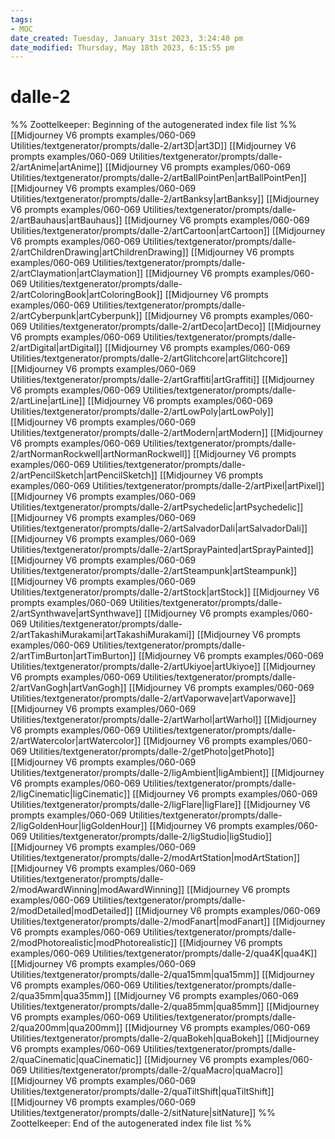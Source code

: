 ```yaml
---
tags: 
- MOC
date_created: Tuesday, January 31st 2023, 3:24:40 pm
date_modified: Thursday, May 18th 2023, 6:15:55 pm
---
```

# dalle-2



%% Zoottelkeeper: Beginning of the autogenerated index file list  %%
 [[Midjourney V6 prompts examples/060-069 Utilities/textgenerator/prompts/dalle-2/art3D|art3D]]
 [[Midjourney V6 prompts examples/060-069 Utilities/textgenerator/prompts/dalle-2/artAnime|artAnime]]
 [[Midjourney V6 prompts examples/060-069 Utilities/textgenerator/prompts/dalle-2/artBallPointPen|artBallPointPen]]
 [[Midjourney V6 prompts examples/060-069 Utilities/textgenerator/prompts/dalle-2/artBanksy|artBanksy]]
 [[Midjourney V6 prompts examples/060-069 Utilities/textgenerator/prompts/dalle-2/artBauhaus|artBauhaus]]
 [[Midjourney V6 prompts examples/060-069 Utilities/textgenerator/prompts/dalle-2/artCartoon|artCartoon]]
 [[Midjourney V6 prompts examples/060-069 Utilities/textgenerator/prompts/dalle-2/artChildrenDrawing|artChildrenDrawing]]
 [[Midjourney V6 prompts examples/060-069 Utilities/textgenerator/prompts/dalle-2/artClaymation|artClaymation]]
 [[Midjourney V6 prompts examples/060-069 Utilities/textgenerator/prompts/dalle-2/artColoringBook|artColoringBook]]
 [[Midjourney V6 prompts examples/060-069 Utilities/textgenerator/prompts/dalle-2/artCyberpunk|artCyberpunk]]
 [[Midjourney V6 prompts examples/060-069 Utilities/textgenerator/prompts/dalle-2/artDeco|artDeco]]
 [[Midjourney V6 prompts examples/060-069 Utilities/textgenerator/prompts/dalle-2/artDigital|artDigital]]
 [[Midjourney V6 prompts examples/060-069 Utilities/textgenerator/prompts/dalle-2/artGlitchcore|artGlitchcore]]
 [[Midjourney V6 prompts examples/060-069 Utilities/textgenerator/prompts/dalle-2/artGraffiti|artGraffiti]]
 [[Midjourney V6 prompts examples/060-069 Utilities/textgenerator/prompts/dalle-2/artLine|artLine]]
 [[Midjourney V6 prompts examples/060-069 Utilities/textgenerator/prompts/dalle-2/artLowPoly|artLowPoly]]
 [[Midjourney V6 prompts examples/060-069 Utilities/textgenerator/prompts/dalle-2/artModern|artModern]]
 [[Midjourney V6 prompts examples/060-069 Utilities/textgenerator/prompts/dalle-2/artNormanRockwell|artNormanRockwell]]
 [[Midjourney V6 prompts examples/060-069 Utilities/textgenerator/prompts/dalle-2/artPencilSketch|artPencilSketch]]
 [[Midjourney V6 prompts examples/060-069 Utilities/textgenerator/prompts/dalle-2/artPixel|artPixel]]
 [[Midjourney V6 prompts examples/060-069 Utilities/textgenerator/prompts/dalle-2/artPsychedelic|artPsychedelic]]
 [[Midjourney V6 prompts examples/060-069 Utilities/textgenerator/prompts/dalle-2/artSalvadorDali|artSalvadorDali]]
 [[Midjourney V6 prompts examples/060-069 Utilities/textgenerator/prompts/dalle-2/artSprayPainted|artSprayPainted]]
 [[Midjourney V6 prompts examples/060-069 Utilities/textgenerator/prompts/dalle-2/artSteampunk|artSteampunk]]
 [[Midjourney V6 prompts examples/060-069 Utilities/textgenerator/prompts/dalle-2/artStock|artStock]]
 [[Midjourney V6 prompts examples/060-069 Utilities/textgenerator/prompts/dalle-2/artSynthwave|artSynthwave]]
 [[Midjourney V6 prompts examples/060-069 Utilities/textgenerator/prompts/dalle-2/artTakashiMurakami|artTakashiMurakami]]
 [[Midjourney V6 prompts examples/060-069 Utilities/textgenerator/prompts/dalle-2/artTimBurton|artTimBurton]]
 [[Midjourney V6 prompts examples/060-069 Utilities/textgenerator/prompts/dalle-2/artUkiyoe|artUkiyoe]]
 [[Midjourney V6 prompts examples/060-069 Utilities/textgenerator/prompts/dalle-2/artVanGogh|artVanGogh]]
 [[Midjourney V6 prompts examples/060-069 Utilities/textgenerator/prompts/dalle-2/artVaporwave|artVaporwave]]
 [[Midjourney V6 prompts examples/060-069 Utilities/textgenerator/prompts/dalle-2/artWarhol|artWarhol]]
 [[Midjourney V6 prompts examples/060-069 Utilities/textgenerator/prompts/dalle-2/artWatercolor|artWatercolor]]
 [[Midjourney V6 prompts examples/060-069 Utilities/textgenerator/prompts/dalle-2/getPhoto|getPhoto]]
 [[Midjourney V6 prompts examples/060-069 Utilities/textgenerator/prompts/dalle-2/ligAmbient|ligAmbient]]
 [[Midjourney V6 prompts examples/060-069 Utilities/textgenerator/prompts/dalle-2/ligCinematic|ligCinematic]]
 [[Midjourney V6 prompts examples/060-069 Utilities/textgenerator/prompts/dalle-2/ligFlare|ligFlare]]
 [[Midjourney V6 prompts examples/060-069 Utilities/textgenerator/prompts/dalle-2/ligGoldenHour|ligGoldenHour]]
 [[Midjourney V6 prompts examples/060-069 Utilities/textgenerator/prompts/dalle-2/ligStudio|ligStudio]]
 [[Midjourney V6 prompts examples/060-069 Utilities/textgenerator/prompts/dalle-2/modArtStation|modArtStation]]
 [[Midjourney V6 prompts examples/060-069 Utilities/textgenerator/prompts/dalle-2/modAwardWinning|modAwardWinning]]
 [[Midjourney V6 prompts examples/060-069 Utilities/textgenerator/prompts/dalle-2/modDetailed|modDetailed]]
 [[Midjourney V6 prompts examples/060-069 Utilities/textgenerator/prompts/dalle-2/modFanart|modFanart]]
 [[Midjourney V6 prompts examples/060-069 Utilities/textgenerator/prompts/dalle-2/modPhotorealistic|modPhotorealistic]]
 [[Midjourney V6 prompts examples/060-069 Utilities/textgenerator/prompts/dalle-2/qua4K|qua4K]]
 [[Midjourney V6 prompts examples/060-069 Utilities/textgenerator/prompts/dalle-2/qua15mm|qua15mm]]
 [[Midjourney V6 prompts examples/060-069 Utilities/textgenerator/prompts/dalle-2/qua35mm|qua35mm]]
 [[Midjourney V6 prompts examples/060-069 Utilities/textgenerator/prompts/dalle-2/qua85mm|qua85mm]]
 [[Midjourney V6 prompts examples/060-069 Utilities/textgenerator/prompts/dalle-2/qua200mm|qua200mm]]
 [[Midjourney V6 prompts examples/060-069 Utilities/textgenerator/prompts/dalle-2/quaBokeh|quaBokeh]]
 [[Midjourney V6 prompts examples/060-069 Utilities/textgenerator/prompts/dalle-2/quaCinematic|quaCinematic]]
 [[Midjourney V6 prompts examples/060-069 Utilities/textgenerator/prompts/dalle-2/quaMacro|quaMacro]]
 [[Midjourney V6 prompts examples/060-069 Utilities/textgenerator/prompts/dalle-2/quaTiltShift|quaTiltShift]]
 [[Midjourney V6 prompts examples/060-069 Utilities/textgenerator/prompts/dalle-2/sitNature|sitNature]]
%% Zoottelkeeper: End of the autogenerated index file list  %%

